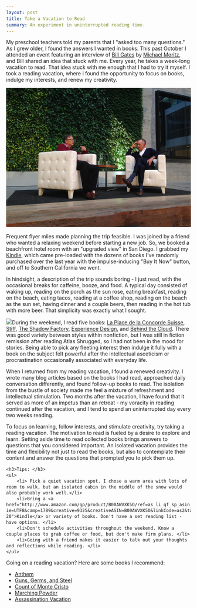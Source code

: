 ```yaml
---
layout: post
title: Take a Vacation to Read
summary: An experiment in uninterrupted reading time.
---
```


My preschool teachers told my parents that I "asked too many questions." As I grew older, I found the answers I wanted in books. This past October I attended an event featuring an interview of [Bill Gates](http://www.thegatesnotes.com/) by [Michael Moritz](http://en.wikipedia.org/wiki/Michael_Moritz), and Bill shared an idea that stuck with me. Every year, he takes a week-long vacation to read.  That idea stuck with me enough that I had to try it myself. I took a reading vacation, where I found the opportunity to focus on books, indulge my interests, and renew my creativity.

<img src="/images/billgates.jpg" class="full" alt="Bill Gates and Michael Moritz at the AirBNB Headquarters"/>

Frequent flyer miles made planning the trip feasible. I was joined by a friend who wanted a relaxing weekend before starting a new job. So, we booked a beachfront hotel room with an "upgraded view" in San Diego. I grabbed my [Kindle](http://www.amazon.com/gp/product/B00AWVXK5O/ref=as_li_qf_sp_asin_il_tl?ie=UTF8&camp=1789&creative=9325&creativeASIN=B00AWVXK5O&linkCode=as2&tag=sagacionlook-20), which came pre-loaded with the dozens of books I've randomly purchased over the last year with the impulse-inducing "Buy It Now" button, and off to Southern California we went. 

In hindsight, a description of the trip sounds boring - I just read, with the occasional breaks for caffeine, booze, and food. A typical day consisted of waking up, reading on the porch as the sun rose, eating breakfast, reading on the beach, eating tacos, reading at a coffee shop, reading on the beach as the sun set, having dinner and a couple beers, then reading in the hot tub with more beer. That simplicity was exactly what I sought. 

<a class="img-float" href="http://www.amazon.com/gp/product/0393324826/ref=as_li_qf_sp_asin_il?ie=UTF8&camp=1789&creative=9325&creativeASIN=0393324826&linkCode=as2&tag=sagacionlook-20"><img border="0" src="http://ws-na.amazon-adsystem.com/widgets/q?_encoding=UTF8&ASIN=0393324826&Format=_SL110_&ID=AsinImage&MarketPlace=US&ServiceVersion=20070822&WS=1&tag=sagacionlook-20" ></a>During the weekend, I read five books: [La Place de la Concorde Suisse](/switzerland/), [Stiff](http://www.amazon.com/gp/product/0393324826/ref=as_li_qf_sp_asin_il_tl?ie=UTF8&camp=1789&creative=9325&creativeASIN=0393324826&linkCode=as2&tag=sagacionlook-20), [The Shadow Factory](/nsa-book/), [Experience Design](/experience-design/), and [Behind the Cloud](/first-salesforce-home/). There was good variety between styles within nonfiction, but I was still in fiction remission after reading Atlas Shrugged, so I had not been in the mood for stories. Being able to pick any fleeting interest then indulge it fully with a book on the subject felt powerful after the intellectual asceticism or procrastination occasionally associated with everyday life.  

When I returned from my reading vacation, I found a renewed creativity. I wrote many blog articles based on the books I had read, approached daily conversation differently, and found follow-up books to read. The isolation from the bustle of society made me feel a mixture of refreshment and intellectual stimulation. Two months after the vacation, I have found that it served as more of an impetus than an retreat - my voracity in reading continued after the vacation, and I tend to spend an uninterrupted day every two weeks reading. 


To focus on learning, follow interests, and stimulate creativity, try taking a reading vacation. The motivation to read is fueled by a desire to explore and learn. Setting aside time to read collected books brings answers to questions that you considered important. An isolated vacation provides the time and flexibility not just to read the books, but also to contemplate their content and answer the questions that prompted you to pick them up. 

<div class="alert alert-info">

    <h3>Tips: </h3>
    <ul>
        <li> Pick a quiet vacation spot. I chose a warm area with lots of room to walk, but an isolated cabin in the middle of the snow would also probably work well.</li>
        <li>Bring a <a href="http://www.amazon.com/gp/product/B00AWVXK5O/ref=as_li_qf_sp_asin_il_tl?ie=UTF8&camp=1789&creative=9325&creativeASIN=B00AWVXK5O&linkCode=as2&tag=sagacionlook-20">Kindle</a> or variety of books. Don't have a set reading list - have options. </li>
        <li>Don't schedule activities throughout the weekend. Know a couple places to grab coffee or food, but don't make firm plans. </li>
        <li>Going with a friend makes it easier to talk out your thoughts and reflections while reading. </li>
    </ul>
</div>


Going on a reading vacation? Here are some books I recommend: 

* [Anthem](http://www.amazon.com/gp/product/1629100072/ref=as_li_qf_sp_asin_il_tl?ie=UTF8&camp=1789&creative=9325&creativeASIN=1629100072&linkCode=as2&tag=sagacionlook-20)
* [Guns, Germs, and Steel](http://www.amazon.com/gp/product/0393317552/ref=as_li_qf_sp_asin_il_tl?ie=UTF8&camp=1789&creative=9325&creativeASIN=0393317552&linkCode=as2&tag=sagacionlook-20)
* [Count of Monte Cristo](http://www.amazon.com/gp/product/0140449264/ref=as_li_qf_sp_asin_il_tl?ie=UTF8&camp=1789&creative=9325&creativeASIN=0140449264&linkCode=as2&tag=sagacionlook-20)
* [Marching Powder](http://www.amazon.com/gp/product/0312330340/ref=as_li_qf_sp_asin_il_tl?ie=UTF8&camp=1789&creative=9325&creativeASIN=0312330340&linkCode=as2&tag=sagacionlook-20)
* [Assassination Vacation](http://www.amazon.com/gp/product/074326004X/ref=as_li_qf_sp_asin_il_tl?ie=UTF8&camp=1789&creative=9325&creativeASIN=074326004X&linkCode=as2&tag=sagacionlook-20)

